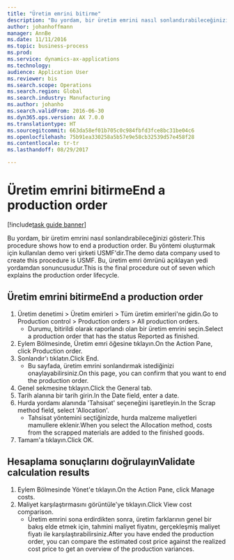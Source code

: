 ```yaml
--- 
title: "Üretim emrini bitirme"
description: "Bu yordam, bir üretim emrini nasıl sonlandırabileceğinizi gösterir."
author: johanhoffmann
manager: AnnBe
ms.date: 11/11/2016
ms.topic: business-process
ms.prod: 
ms.service: dynamics-ax-applications
ms.technology: 
audience: Application User
ms.reviewer: bis
ms.search.scope: Operations
ms.search.region: Global
ms.search.industry: Manufacturing
ms.author: johanho
ms.search.validFrom: 2016-06-30
ms.dyn365.ops.version: AX 7.0.0
ms.translationtype: HT
ms.sourcegitcommit: 663da58ef01b705c0c984fbfd3fce8bc31be04c6
ms.openlocfilehash: 75b91ea330258a5b57e9e58cb32539d57e458f28
ms.contentlocale: tr-tr
ms.lasthandoff: 08/29/2017

---
```

# <a name="end-a-production-order"></a><span data-ttu-id="8385f-103">Üretim emrini bitirme</span><span class="sxs-lookup"><span data-stu-id="8385f-103">End a production order</span></span>

[!include[task guide banner](../../includes/task-guide-banner.md)]

<span data-ttu-id="8385f-104">Bu yordam, bir üretim emrini nasıl sonlandırabileceğinizi gösterir.</span><span class="sxs-lookup"><span data-stu-id="8385f-104">This procedure shows how to end a production order.</span></span> <span data-ttu-id="8385f-105">Bu yöntemi oluşturmak için kullanılan demo veri şirketi USMF'dir.</span><span class="sxs-lookup"><span data-stu-id="8385f-105">The demo data company used to create this procedure is USMF.</span></span> <span data-ttu-id="8385f-106">Bu, üretim emri ömrünü açıklayan yedi yordamdan sonuncusudur.</span><span class="sxs-lookup"><span data-stu-id="8385f-106">This is the final procedure out of seven which explains the production order lifecycle.</span></span>


## <a name="end-a-production-order"></a><span data-ttu-id="8385f-107">Üretim emrini bitirme</span><span class="sxs-lookup"><span data-stu-id="8385f-107">End a production order</span></span>
1. <span data-ttu-id="8385f-108">Üretim denetimi > Üretim emirleri > Tüm üretim emirleri'ne gidin.</span><span class="sxs-lookup"><span data-stu-id="8385f-108">Go to Production control > Production orders > All production orders.</span></span>
    * <span data-ttu-id="8385f-109">Durumu, bitirildi olarak raporlandı olan bir üretim emrini seçin.</span><span class="sxs-lookup"><span data-stu-id="8385f-109">Select a production order that has the status Reported as finished.</span></span>  
2. <span data-ttu-id="8385f-110">Eylem Bölmesinde, Üretim emri öğesine tıklayın.</span><span class="sxs-lookup"><span data-stu-id="8385f-110">On the Action Pane, click Production order.</span></span>
3. <span data-ttu-id="8385f-111">Sonlandır'ı tıklatın.</span><span class="sxs-lookup"><span data-stu-id="8385f-111">Click End.</span></span>
    * <span data-ttu-id="8385f-112">Bu sayfada, üretim emrini sonlandırmak istediğinizi onaylayabilirsiniz.</span><span class="sxs-lookup"><span data-stu-id="8385f-112">On this page, you can confirm that you want to end the production order.</span></span>  
4. <span data-ttu-id="8385f-113">Genel sekmesine tıklayın.</span><span class="sxs-lookup"><span data-stu-id="8385f-113">Click the General tab.</span></span>
5. <span data-ttu-id="8385f-114">Tarih alanına bir tarih girin.</span><span class="sxs-lookup"><span data-stu-id="8385f-114">In the Date field, enter a date.</span></span>
6. <span data-ttu-id="8385f-115">Hurda yordamı alanında 'Tahsisat' seçeneğini işaretleyin.</span><span class="sxs-lookup"><span data-stu-id="8385f-115">In the Scrap method field, select 'Allocation'.</span></span>
    * <span data-ttu-id="8385f-116">Tahsisat yöntemini seçtiğinizde, hurda malzeme maliyetleri mamullere eklenir.</span><span class="sxs-lookup"><span data-stu-id="8385f-116">When you select the Allocation method, costs from the scrapped materials are added to the finished goods.</span></span>  
7. <span data-ttu-id="8385f-117">Tamam'a tıklayın.</span><span class="sxs-lookup"><span data-stu-id="8385f-117">Click OK.</span></span>

## <a name="validate-calculation-results"></a><span data-ttu-id="8385f-118">Hesaplama sonuçlarını doğrulayın</span><span class="sxs-lookup"><span data-stu-id="8385f-118">Validate calculation results</span></span>
1. <span data-ttu-id="8385f-119">Eylem Bölmesinde Yönet'e tıklayın.</span><span class="sxs-lookup"><span data-stu-id="8385f-119">On the Action Pane, click Manage costs.</span></span>
2. <span data-ttu-id="8385f-120">Maliyet karşılaştırmasını görüntüle'ye tıklayın.</span><span class="sxs-lookup"><span data-stu-id="8385f-120">Click View cost comparison.</span></span>
    * <span data-ttu-id="8385f-121">Üretim emrini sona erdirdikten sonra, üretim farklarının genel bir bakış elde etmek için, tahmini maliyet fiyatını, gerçekleşmiş maliyet fiyatı ile karşılaştırabilirsiniz.</span><span class="sxs-lookup"><span data-stu-id="8385f-121">After you have ended the production order, you can compare the estimated cost price against the realized cost price to get an overview of the production variances.</span></span>  


